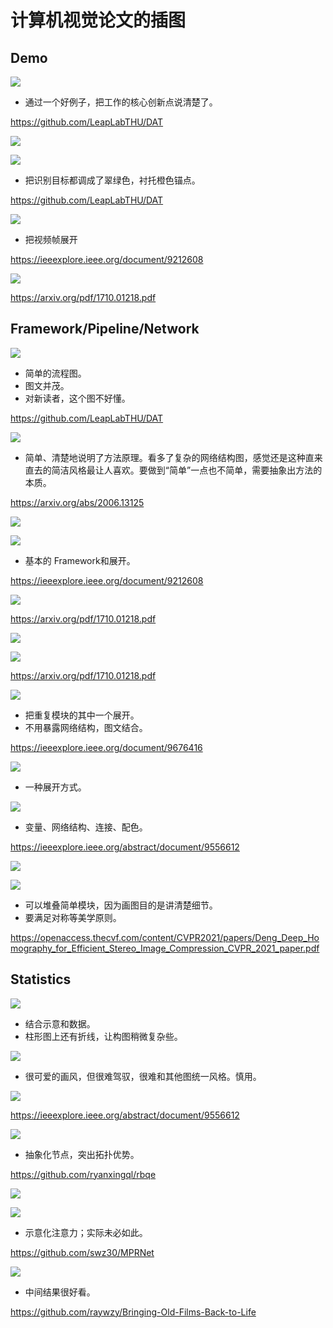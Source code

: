 # 计算机视觉论文的插图

## Demo

![](https://raw.githubusercontent.com/ryanxingql/picgo/main/202208221020121.png)

- 通过一个好例子，把工作的核心创新点说清楚了。

https://github.com/LeapLabTHU/DAT

![](https://raw.githubusercontent.com/ryanxingql/picgo/main/202208221021963.png)

![](https://raw.githubusercontent.com/ryanxingql/picgo/main/202208221028441.png)

- 把识别目标都调成了翠绿色，衬托橙色锚点。

https://github.com/LeapLabTHU/DAT

![](https://raw.githubusercontent.com/ryanxingql/picgo/main/202208221021521.png)

- 把视频帧展开

https://ieeexplore.ieee.org/document/9212608

![](https://raw.githubusercontent.com/ryanxingql/picgo/main/202208221022184.png)

https://arxiv.org/pdf/1710.01218.pdf

## Framework/Pipeline/Network

![](https://raw.githubusercontent.com/ryanxingql/picgo/main/202208221022621.png)

- 简单的流程图。
- 图文并茂。
- 对新读者，这个图不好懂。

https://github.com/LeapLabTHU/DAT

![](https://raw.githubusercontent.com/ryanxingql/picgo/main/202208221022153.png)

- 简单、清楚地说明了方法原理。看多了复杂的网络结构图，感觉还是这种直来直去的简洁风格最让人喜欢。要做到“简单”一点也不简单，需要抽象出方法的本质。

https://arxiv.org/abs/2006.13125

![](https://raw.githubusercontent.com/ryanxingql/picgo/main/202208221023350.png)

![](https://raw.githubusercontent.com/ryanxingql/picgo/main/202208221023462.png)

- 基本的 Framework和展开。

https://ieeexplore.ieee.org/document/9212608

![](https://raw.githubusercontent.com/ryanxingql/picgo/main/202208221023154.png)

https://arxiv.org/pdf/1710.01218.pdf

![](https://raw.githubusercontent.com/ryanxingql/picgo/main/202208221024515.png)

![](https://raw.githubusercontent.com/ryanxingql/picgo/main/202208221024231.png)

https://arxiv.org/pdf/1710.01218.pdf

![](https://raw.githubusercontent.com/ryanxingql/picgo/main/202208221024586.png)

- 把重复模块的其中一个展开。
- 不用暴露网络结构，图文结合。

https://ieeexplore.ieee.org/document/9676416

![](https://raw.githubusercontent.com/ryanxingql/picgo/main/202208221024859.png)

- 一种展开方式。

![](https://raw.githubusercontent.com/ryanxingql/picgo/main/202208221025045.png)

- 变量、网络结构、连接、配色。

https://ieeexplore.ieee.org/abstract/document/9556612

![](https://raw.githubusercontent.com/ryanxingql/picgo/main/202208221025488.png)

![](https://raw.githubusercontent.com/ryanxingql/picgo/main/202208221025691.png)

- 可以堆叠简单模块，因为画图目的是讲清楚细节。
- 要满足对称等美学原则。

https://openaccess.thecvf.com/content/CVPR2021/papers/Deng_Deep_Homography_for_Efficient_Stereo_Image_Compression_CVPR_2021_paper.pdf

## Statistics

![](https://raw.githubusercontent.com/ryanxingql/picgo/main/202208221025670.png)

- 结合示意和数据。
- 柱形图上还有折线，让构图稍微复杂些。

![](https://raw.githubusercontent.com/ryanxingql/picgo/main/202208221026827.png)

- 很可爱的画风，但很难驾驭，很难和其他图统一风格。慎用。

![](https://raw.githubusercontent.com/ryanxingql/picgo/main/202208221026875.png)

https://ieeexplore.ieee.org/abstract/document/9556612

![](https://raw.githubusercontent.com/ryanxingql/picgo/main/202208221026709.png)

- 抽象化节点，突出拓扑优势。

https://github.com/ryanxingql/rbqe

![](https://raw.githubusercontent.com/ryanxingql/picgo/main/202208221027445.png)

![](https://raw.githubusercontent.com/ryanxingql/picgo/main/202208221027083.png)

- 示意化注意力；实际未必如此。

https://github.com/swz30/MPRNet

![](https://raw.githubusercontent.com/ryanxingql/picgo/main/202208221027961.png)

- 中间结果很好看。

https://github.com/raywzy/Bringing-Old-Films-Back-to-Life
